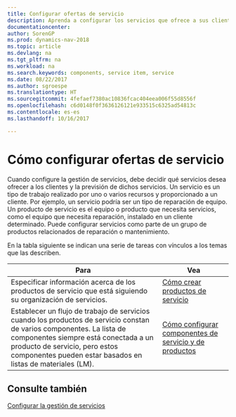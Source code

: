 ```yaml
---
title: Configurar ofertas de servicio
description: Aprenda a configurar los servicios que ofrece a sus clientes.
documentationcenter: 
author: SorenGP
ms.prod: dynamics-nav-2018
ms.topic: article
ms.devlang: na
ms.tgt_pltfrm: na
ms.workload: na
ms.search.keywords: components, service item, service
ms.date: 08/22/2017
ms.author: sgroespe
ms.translationtype: HT
ms.sourcegitcommit: 4fefaef7380ac10836fcac404eea006f55d8556f
ms.openlocfilehash: c6d0148f0f3636126121e933515c6325ad54813c
ms.contentlocale: es-es
ms.lasthandoff: 10/16/2017

---
```


# <a name="how-to-set-up-service-offerings"></a>Cómo configurar ofertas de servicio
Cuando configure la gestión de servicios, debe decidir qué servicios desea ofrecer a los clientes y la previsión de dichos servicios. Un servicio es un tipo de trabajo realizado por uno o varios recursos y proporcionado a un cliente. Por ejemplo, un servicio podría ser un tipo de reparación de equipo. Un producto de servicio es el equipo o producto que necesita servicios, como el equipo que necesita reparación, instalado en un cliente determinado. Puede configurar servicios como parte de un grupo de productos relacionados de reparación o mantenimiento.  
  
En la tabla siguiente se indican una serie de tareas con vínculos a los temas que las describen.  
  
|**Para**|**Vea**|  
|------------|-------------|  
|Especificar información acerca de los productos de servicio que está siguiendo su organización de servicios.|[Cómo crear productos de servicio](service-how-to-create-service-items.md)|  
|Establecer un flujo de trabajo de servicios cuando los productos de servicio constan de varios componentes. La lista de componentes siempre está conectada a un producto de servicio, pero estos componentes pueden estar basados en listas de materiales (LM).|[Cómo configurar componentes de servicio y de productos](service-how-setup-service-items.md)|  
  
## <a name="see-also"></a>Consulte también  
[Configurar la gestión de servicios](service-setup-service.md)   
